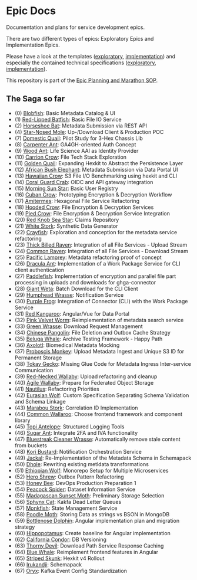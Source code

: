 # Epic Docs

Documentation and plans for service development epics.

There are two different types of epics: Exploratory Epics and Implementation Epics.

Please have a look at the templates ([exploratory](./template_exploratory_epic), [implementation](./template_implementation_epic)) and especially the contained technical specifications ([exploratory](./template_exploratory_epic/technical_specification.md), [implementation](./template_implementation_epic/technical_specification.md)).

This repository is part of the [Epic Planning and Marathon SOP](https://docs.ghga-dev.de/main/sops/sop001_epic_planning.html).

## The Saga so far

- (0) [Blobfish](./0-blob-fish/technical_specification.md): Basic Metadata Catalog & UI
- (1) [Red-Lipped Batfish](./1-red-lipped-batfish/technical_specification.md): Basic File IO Service
- (2) [Horseshoe Bat](./2-horseshoe-bat/technical_specification.md): Metadata Submission via REST API
- (4) [Star-Nosed Mole](./4-star-nosed-mole/technical_specification.md): Up-/Download Client & Production POC
- (7) [Domestic Quail](./7-domestic-quail/technical_specification.md): Pilot Study for 3-Hex Chassis Lib
- (8) [Carpenter Ant](./8-carpenter-ant/technical_specification.md): GA4GH-oriented Auth Concept
- (9) [Wood Ant](./9-wood-ant/technical_specification.md): Life Science AAI as Identity Provider
- (10) [Carrion Crow](./10-carrion-crow/technical_specification.md): File Tech Stack Exploration
- (11) [Golden Quail](./11-golden_quail/technical_specification.md): Expanding Hexkit to Abstract the Persistence Layer
- (12) [African Bush Elephant](./12-african-bush-elephant/technical_specification.md): Metadata Submission via Data Portal UI
- (13) [Hawaiian Crow](./13-hawaiian-crow/technical_specification.md): S3 File I/O Benchmarking using hexkit and CLI
- (14) [Coral Guard Crab](./14-coral-guard-crab/technical_specification.md): OIDC and API gateway integration
- (15) [Morning Sun Star](./15-morning-sun-star/technical_specification.md): Basic User Registry
- (16) [Cuban Crow](./16-cuban-crow/technical_specification.md): Prototyping Encryption & Decryption Workflow
- (17) [Amitermes](./17-amitermes/technical_specification.md): Hexagonal File Service Refactoring
- (18) [Hooded Crow](./18-hooded-crow/technical_specification.md): File Encryption & Decryption Services
- (19) [Pied Crow](./19-pied-raven/technical_specification.md): File Encryption & Decryption Service Integration
- (20) [Red Knob Sea Star](./20-red-knob-sea-star/technical_specification.md): Claims Repository
- (21) [White Stork](./21-white_stork/technical_specification.md): Synthetic Data Generator
- (22) [Crayfish](./22-crayfish/technical_specification.md): Exploration and conception for the metadata service refactoring
- (23) [Thick Billed Raven](./23-thick-billed-raven/technical_specification.md): Integration of all File Services - Upload Stream
- (24) [Common Raven](./24-common-raven/technical_specification.md): Integration of all File Services - Download Stream
- (25) [Pacific Lamprey](./25-pacific_lamprey/technical_specification.md): Metadata refactoring proof of concept
- (26) [Dracula Ant](./26-dracula-ant/technical_specification.md): Implementation of a Work Package Service for CLI client authentication
- (27) [Paddlefish](./27-paddlefish/technical_specification.md): Implementation of encryption and parallel file part processing in uploads and downloads for ghga-connector
- (28) [Giant Weta](./28-giant_weta/technical_specification.md): Batch Download for the CLI Client
- (29) [Humphead Wrasse](./29-humphead-wrasse/technical_specification.md): Notification Service
- (30) [Purple Frog](./30-purple_frog/technical_specification.md): Integration of Connector (CLI) with the Work Package Service
- (31) [Red Kangaroo](./31-red-kangaroo/technical_specification.md): Angular/Vue for Data Portal
- (32) [Pink Velvet Worm](./32-pink-velvet-worm/technical_specification.md): Reimplementation of metadata search service
- (33) [Green Wrasse](./33-green-wrasse/technical_specification.md): Download Request Management
- (34) [Chinese Pangolin](./34-chinese-pangolin/technical_specification.md): File Deletion and Outbox Cache Strategy
- (35) [Beluga Whale](./35-beluga-whale/technical_specification.md): Archive Testing Framework - Happy Path
- (36) [Axolotl](./36-axolotl/technical_specification.md): Biomedical Metadata Mocking
- (37) [Proboscis Monkey](./37-proboscis-monkey/technical_specification.md): Upload Metadata Ingest and Unique S3 ID for Permanent Storage
- (38) [Tokay Gecko](./38-tokay-gecko/technical_specification.md): Missing Glue Code for Metadata Ingress Inter-service Communication
- (39) [Red-Necked Wallaby](./39-red-necked-wallaby/technical_specification.md): Upload refactoring and cleanup
- (40) [Agile Wallaby](./40-agile-wallaby/technical_specification.md): Prepare for Federated Object Storage
- (41) [Nautilus](./41-nautilus/technical_specification.md): Refactoring Priorities
- (42) [Eurasian Wolf](./42-eurasian_wolf/technical_specification.md): Custom Specification Separating Schema Validation and Schema Linkage
- (43) [Marabou Stork](./43-marabou-stork/technical_specification.md): Correlation ID Implementation
- (44) [Common Wallaroo](./44-common-wallaroo/technical_specification.md): Choose frontend framework and component library
- (45) [Topi Antelope](./45-topi-antelope/technical_specification.md): Structured Logging Tools
- (46) [Sugar Ant](./46-sugar-ant/technical_specification.md): Integrate 2FA and IVA functionality
- (47) [Bluestreak Cleaner Wrasse](./47-bluestreak-cleaner-wrasse/technical_specification.md): Automatically remove stale content from buckets
- (48) [Kori Bustard](./48-kori-bustard/technical_specification.md): Notification Orchestration Service
- (49) [Jackal](./49-jackal/technical_specification.md): Re-Implementation of the Metadata Schema in Schemapack
- (50) [Dhole](./50-dhole/technical_specification.md): Rewriting existing metldata transformations
- (51) [Ethiopian Wolf](./51-ethiopian-wolf/technical_specification.md): Monorepo Setup for Multiple Microservices
- (52) [Hero Shrew](./52-hero-shrew/technical_specification.md): Outbox Pattern Refactoring
- (53) [Honey Bee](./53-honey-bee/technical_specification.md): DevOps Production Preparation 1
- (54) [Peacock Spider](./54-peacock-spider/technical_specification.md): Dataset Information Service
- (55) [Madagascan Sunset Moth](./55-madagascan-sunset-moth/technical_specification.md): Preliminary Storage Selection
- (56) [Sphynx Cat](./56-sphynx-cat/technical_specification.md): Kakfa Dead Letter Queues
- (57) [Monkfish](./57-monkfish/technical_specification.md): State Management Service
- (58) [Poodle Moth](./58-poodle-moth/technical_specification.md): Storing Data as strings vs BSON in MongoDB
- (59) [Bottlenose Dolphin](./59-bottlenose-dolphin/technical_specification.md): Angular implementation plan and migration strategy
- (60) [Hippopotamus](./60-hippopotamus/technical_specification.md): Create baseline for Angular implementation
- (62) [California Condor](./62-california-condor/technical_specification.md): DB Versioning
- (63) [Thorny Devil](./63-thorny-devil/technical_specification.md): Download Path Service Response Caching
- (64) [Blue Whale](./64-blue-whale/technical_specification.md): Reimplement frontend features in Angular
- (65) [Striped Skunk](./65-striped-skunk/technical_specification.md): Hexkit v4 Rollout
- (66) [Irukandji](./66-irukandji/technical_specification.md): Schemapack
- (67) [Oryx](./67-oryx/technical_specification.md): Kafka Event Config Standardization
